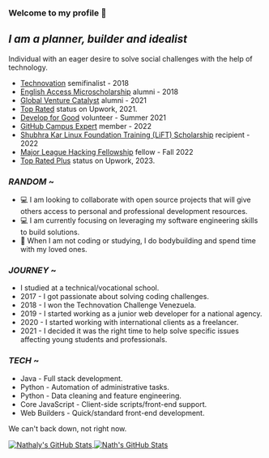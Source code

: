 ### Welcome to my profile 👋

## _I am a planner, builder and idealist_

<!-- INTRO -->
Individual with an eager desire to  solve social challenges with the help of technology.

<!-- ACHIEVEMENTS -->

- [Technovation](https://technovationchallenge.org/) semifinalist - 2018
- [English Access Microscholarship](https://exchanges.state.gov/non-us/program/english-access-microscholarship-program) alumni - 2018
- [Global Venture Catalyst](globalventurecatalyst.org/) alumni - 2021
- [Top Rated](https://support.upwork.com/hc/en-us/articles/211068468-Top-Rated) status on Upwork, 2021.
- [Develop for Good](https://www.developforgood.org/) volunteer - Summer 2021
- [GitHub Campus Expert](https://githubcampus.expert/explore) member - 2022 
- [Shubhra Kar Linux Foundation Training (LiFT) Scholarship](https://linuxfoundation.org/diversity-inclusivity/lift-scholarships/) recipient - 2022 
- [Major League Hacking Fellowship](https://fellowship.mlh.io/) fellow - Fall 2022
- [Top Rated Plus](https://support.upwork.com/hc/en-us/articles/360049702614-Upwork-s-Talent-Badges) status on Upwork, 2023.


### _RANDOM_ ~

<!-- RANDOM -->
- 💻 I am looking to collaborate with open source projects that will give others access to personal and professional development resources.
- 💻 I am currently focusing on leveraging my software engineering skills to build solutions. 
- 💪 When I am not coding or studying, I do bodybuilding and spend time with my loved ones.

<!-- JOURNEY -->

### _JOURNEY_  ~

- I studied at a technical/vocational school.
- 2017 - I got passionate about solving coding challenges.
- 2018 - I won the Technovation Challenge Venezuela.
- 2019 - I started working as a junior web developer for a national agency.
- 2020 - I started working with international clients as a freelancer. 
- 2021 - I decided it was the right time to help solve specific issues affecting young students and professionals. 


<!-- TECH -->

### _TECH_  ~

- Java - Full stack development.
- Python - Automation of administrative tasks.
- Python - Data cleaning and feature engineering.
- Core JavaScript - Client-side scripts/front-end support. 
- Web Builders - Quick/standard front-end development. 

We can't back down, not right now. 

<!-- STATS -->

<a href="https://github.com/ahn-nath">
  <img align="center" src="https://github-readme-stats.vercel.app/api?username=ahn-nath&show_icons=true&line_height=27&count_private=true&title_color=ffffff&text_color=c9cacc&icon_color=107a94&bg_color=1d1f21" alt="Nathaly's GitHub Stats" />
</a>

<a href="https://github.com/ahn-nath">
  <img align="center" src="https://github-readme-streak-stats.herokuapp.com/?user=ahn-nath&theme=dark" alt="Nath's GitHub Stats" />
</a>

